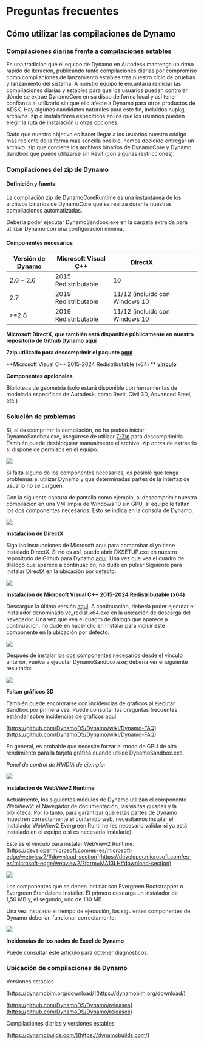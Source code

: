 # Preguntas frecuentes

## Cómo utilizar las compilaciones de Dynamo

### Compilaciones diarias frente a compilaciones estables

Es una tradición que el equipo de Dynamo en Autodesk mantenga un ritmo rápido de iteración, publicando tanto compilaciones diarias por compromiso como compilaciones de lanzamiento estables tras nuestro ciclo de pruebas y lanzamiento del sistema. A nuestro equipo le encantaría reiniciar las compilaciones diarias y estables para que los usuarios puedan controlar dónde se extrae DynamoCore en su disco de forma local y así tener confianza al utilizarlo sin que ello afecte a Dynamo para otros productos de ADSK. Hay algunos candidatos naturales para este fin, incluidos nupkg, archivos .zip o instaladores específicos en los que los usuarios pueden elegir la ruta de instalación u otras opciones.

Dado que nuestro objetivo es hacer llegar a los usuarios nuestro código más reciente de la forma más sencilla posible, hemos decidido entregar un archivo .zip que contiene los archivos binarios de DynamoCore y Dynamo Sandbox que puede utilizarse sin Revit (con algunas restricciones).

### Compilaciones del zip de Dynamo

#### Definición y fuente

La compilación zip de DynamoCoreRuntime es una instantánea de los archivos binarios de DynamoCore que se realiza durante nuestras compilaciones automatizadas.

Debería poder ejecutar DynamoSandbox.exe en la carpeta extraída para utilizar Dynamo con una configuración mínima.

#### Componentes necesarios

| Versión de Dynamo | Microsoft Visual C++ | DirectX                         |   |   |   |   |
| --------------    | -------------------- | ------------------------------- | - | - | - | - | 
| 2.0 - 2.6         | 2015 Redistributable | 10                              |   |   |   |   | 
| 2.7               | 2019 Redistributable | 11/12 (incluido con Windows 10  |   |   |   |   | 
| >=2.8             | 2019 Redistributable | 11/12 (incluido con Windows 10  |   |   |   |   |

**Microsoft DirectX, que también está disponible públicamente en nuestro repositorio de Github Dynamo** [**aquí**](https://github.com/DynamoDS/Dynamo/tree/master/tools/install/Extra/DirectX)

**7zip utilizado para descomprimir el paquete** [**aquí**](https://7zip-es.updatestar.com/download.html)

**Microsoft Visual C++ 2015-2024 Redistributable (x64) ** [**vínculo**](https://aka.ms/vs/17/release/vc_redist.x64.exe)

**Componentes opcionales**

Biblioteca de geometría (solo estará disponible con herramientas de modelado específicas de Autodesk, como Revit, Civil 3D, Advanced Steel, etc.)

### Solución de problemas

Si, al descomprimir la compilación, no ha podido iniciar DynamoSandbox.exe, asegúrese de utilizar [7-Zip](https://7zip-es.updatestar.com/download.html) para descomprimirla. También puede desbloquear manualmente el archivo .zip _antes_ de extraerlo si dispone de permisos en el equipo.

![](images/a-7/dynamo-builds-1.png)

Si falta alguno de los componentes necesarios, es posible que tenga problemas al utilizar Dynamo y que determinadas partes de la interfaz de usuario no se carguen.

Con la siguiente captura de pantalla como ejemplo, al descomprimir nuestra compilación en una VM limpia de Windows 10 sin GPU, al equipo le faltan los dos componentes necesarios. Esto se indica en la consola de Dynamo.

![](images/a-7/dynamo-builds-2.png)

**Instalación de DirectX**

Siga las instrucciones de Microsoft aquí para comprobar si ya tiene instalado DirectX. Si no es así, puede abrir DXSETUP.exe en nuestro repositorio de Github para Dynamo [aquí](https://github.com/DynamoDS/Dynamo/tree/master/tools/install/Extra/DirectX). Una vez que vea el cuadro de diálogo que aparece a continuación, no dude en pulsar Siguiente para instalar DirectX en la ubicación por defecto.

![](images/a-7/dynamo-builds-3.png)

**Instalación de Microsoft Visual C++ 2015-2024 Redistributable (x64)**

Descargue la última versión [aquí](https://aka.ms/vs/17/release/vc_redist.x64.exe). A continuación, debería poder ejecutar el instalador denominado vc_redist.x64.exe en la ubicación de descarga del navegador. Una vez que vea el cuadro de diálogo que aparece a continuación, no dude en hacer clic en Instalar para incluir este componente en la ubicación por defecto.

![](images/a-7/dynamo-builds-4.png)

Después de instalar los dos componentes necesarios desde el vínculo anterior, vuelva a ejecutar DynamoSandbox.exe; debería ver el siguiente resultado:

![](images/a-7/dynamo-builds-5.png)

**Faltan gráficos 3D**

También puede encontrarse con incidencias de gráficos al ejecutar Sandbox por primera vez. Puede consultar las preguntas frecuentes estándar sobre incidencias de gráficos aquí:

[https://github.com/DynamoDS/Dynamo/wiki/Dynamo-FAQ](https://github.com/DynamoDS/Dynamo/wiki/Dynamo-FAQ)

En general, es probable que necesite forzar el modo de GPU de alto rendimiento para la tarjeta gráfica cuando utilice DynamoSandbox.exe.

_Panel de control de NVIDIA de ejemplo:_

![](images/a-7/dynamo-builds-6.png)

**Instalación de WebView2 Runtime**

Actualmente, los siguientes módulos de Dynamo utilizan el componente WebView2: el Navegador de documentación, las visitas guiadas y la biblioteca. Por lo tanto, para garantizar que estas partes de Dynamo muestren correctamente el contenido web, necesitamos instalar el instalador WebView2 Evergreen Runtime (es necesario validar si ya está instalado en el equipo o si es necesario instalarlo).

Este es el vínculo para instalar WebView2 Runtime: [https://developer.microsoft.com/es-es/microsoft-edge/webview2/#download-section](https://developer.microsoft.com/es-es/microsoft-edge/webview2/?form=MA13LH#download-section)

![](images/a-7/dynamo-builds-7.png)

Los componentes que se deben instalar son Evergreen Bootstrapper o Evergreen Standalone Installer. El primero descarga un instalador de 1,50 MB y, el segundo, uno de 130 MB.

Una vez instalado el tiempo de ejecución, los siguientes componentes de Dynamo deberían funcionar correctamente:

![](images/a-7/dynamo-builds-8.png)

**Incidencias de los nodos de Excel de Dynamo**

Puede consultar este [artículo](https://www.autodesk.com/es/support/technical/article/caas/sfdcarticles/sfdcarticles/ESP/Warning-Data-ImportExcel-operation-failed-Could-not-load-file-or-assembly-Microsoft-Office-Interop-Excel-when-running-the-Dynamo-script-in-Revit.html) para obtener diagnósticos.

### Ubicación de compilaciones de Dynamo

Versiones estables

[https://dynamobim.org/download/](https://dynamobim.org/download/)

[https://github.com/DynamoDS/Dynamo/releases](https://github.com/DynamoDS/Dynamo/releases)

Compilaciones diarias y versiones estables

[https://dynamobuilds.com/](https://dynamobuilds.com/)
